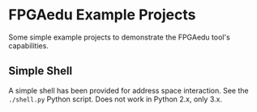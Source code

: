# FPGAedu Example Projects

Some simple example projects to demonstrate the FPGAedu tool's capabilities. 

## Simple Shell
A simple shell has been provided for address space interaction. See the `./shell.py` Python script. Does not work in Python 2.x, only 3.x. 
